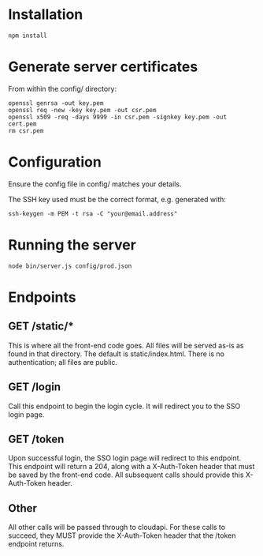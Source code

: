 # Installation

    npm install

# Generate server certificates

From within the config/ directory:

    openssl genrsa -out key.pem
    openssl req -new -key key.pem -out csr.pem
    openssl x509 -req -days 9999 -in csr.pem -signkey key.pem -out cert.pem
    rm csr.pem

# Configuration

Ensure the config file in config/ matches your details.

The SSH key used must be the correct format, e.g. generated with:

    ssh-keygen -m PEM -t rsa -C "your@email.address"

# Running the server

    node bin/server.js config/prod.json

# Endpoints

## GET /static/*

This is where all the front-end code goes. All files will be served as-is as
found in that directory. The default is static/index.html. There is no
authentication; all files are public.

## GET /login

Call this endpoint to begin the login cycle. It will redirect you to the SSO
login page.

## GET /token

Upon successful login, the SSO login page will redirect to this endpoint. This
endpoint will return a 204, along with a X-Auth-Token header that must be saved
by the front-end code. All subsequent calls should provide this X-Auth-Token
header.

## Other

All other calls will be passed through to cloudapi. For these calls to succeed,
they MUST provide the X-Auth-Token header that the /token endpoint returns.
